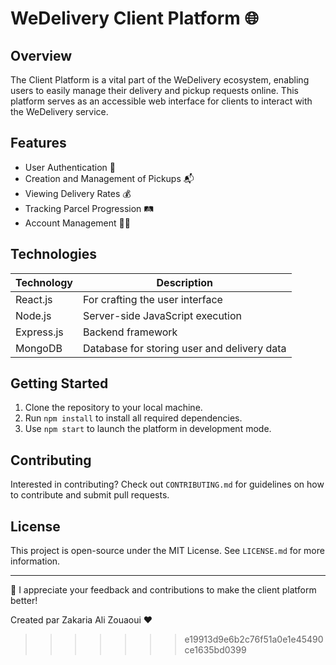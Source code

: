 # WeDelivery Client Platform 🌐

## Overview
The Client Platform is a vital part of the WeDelivery ecosystem, enabling users to easily manage their delivery and pickup requests online. This platform serves as an accessible web interface for clients to interact with the WeDelivery service.

## Features

- User Authentication 🔐
- Creation and Management of Pickups 📬
- Viewing Delivery Rates 💰
- Tracking Parcel Progression 🛤️
- Account Management 🙍‍♂️

## Technologies

| Technology | Description                       |
|------------|-----------------------------------|
| React.js   | For crafting the user interface |
| Node.js    | Server-side JavaScript execution |
| Express.js | Backend framework |
| MongoDB    | Database for storing user and delivery data |

## Getting Started

1. Clone the repository to your local machine.
2. Run `npm install` to install all required dependencies.
3. Use `npm start` to launch the platform in development mode.

## Contributing

Interested in contributing? Check out `CONTRIBUTING.md` for guidelines on how to contribute and submit pull requests.

## License

This project is open-source under the MIT License. See `LICENSE.md` for more information.

---

🌟 I appreciate your feedback and contributions to make the client platform better!

Created par Zakaria Ali Zouaoui ❤️
>>>>>>> e19913d9e6b2c76f51a0e1e45490ce1635bd0399
